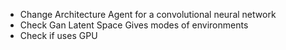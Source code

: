 - Change Architecture Agent for a convolutional neural network
- Check Gan Latent Space Gives modes of environments
- Check if uses GPU